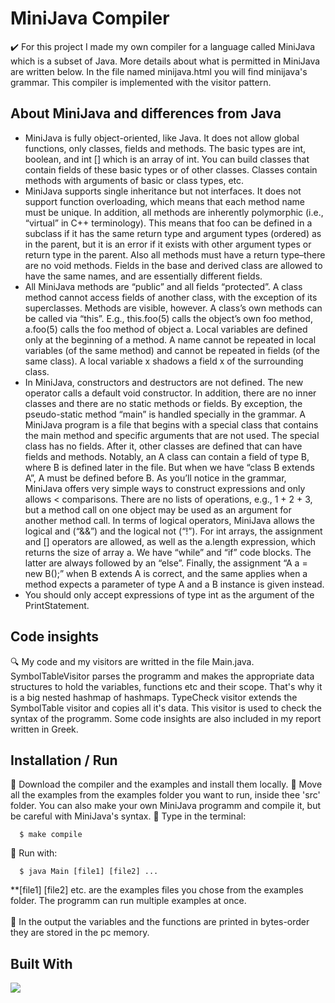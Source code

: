 # MiniJava Compiler
✔️ For this project I made my own compiler for a language called MiniJava which is a subset of Java. More details about what is permitted in MiniJava are written below. In the file named minijava.html you will find minijava's grammar. This compiler is implemented with the visitor pattern.

## About MiniJava and differences from Java
* MiniJava is fully object-oriented, like Java. It does not allow global functions, only classes, fields and methods. The basic types are int, boolean, and int [] which is an array of int. You can build classes that contain fields of these basic types or of other classes. Classes contain methods with arguments of basic or class types, etc.
* MiniJava supports single inheritance but not interfaces. It does not support function overloading, which means that each method name must be unique. In addition, all methods are inherently polymorphic (i.e., “virtual” in C++ terminology). This means that foo can be defined in a subclass if it has the same return type and argument types (ordered) as in the parent, but it is an error if it exists with other argument types or return type in the parent. Also all methods must have a return type–there are no void methods. Fields in the base and derived class are allowed to have the same names, and are essentially different fields.
* All MiniJava methods are “public” and all fields “protected”. A class method cannot access fields of another class, with the exception of its superclasses. Methods are visible, however. A class’s own methods can be called via “this”. E.g., this.foo(5) calls the object’s own foo method, a.foo(5) calls the foo method of object a. Local variables are defined only at the beginning of a method. A name cannot be repeated in local variables (of the same method) and cannot be repeated in fields (of the same class). A local variable x shadows a field x of the surrounding class.
* In MiniJava, constructors and destructors are not defined. The new operator calls a default void constructor. In addition, there are no inner classes and there are no static methods or fields. By exception, the pseudo-static method “main” is handled specially in the grammar. A MiniJava program is a file that begins with a special class that contains the main method and specific arguments that are not used. The special class has no fields. After it, other classes are defined that can have fields and methods.
Notably, an A class can contain a field of type B, where B is defined later in the file. But when we have “class B extends A”, A must be defined before B. As you’ll notice in the grammar, MiniJava offers very simple ways to construct expressions and only allows < comparisons. There are no lists of operations, e.g., 1 + 2 + 3, but a method call on one object may be used as an argument for another method call. In terms of logical operators, MiniJava allows the logical and (“&&”) and the logical not (“!”). For int arrays, the assignment and [] operators are allowed, as well as the a.length expression, which returns the size of array a. We have “while” and “if” code blocks. The latter are always followed by an “else”. Finally, the assignment “A a = new B();” when B extends A is correct, and the same applies when a method expects a parameter of type A and a B instance is given instead.
* You should only accept expressions of type int as the argument of the PrintStatement.

## Code insights
:mag: My code and my visitors are writted in the file Main.java. SymbolTableVisitor parses the programm and makes the appropriate data structures to hold the variables, functions etc and their scope. That's why it is a big nested hashmap of hashmaps. TypeCheck visitor extends the SymbolTable visitor and copies all it's data. This visitor is used to check the syntax of the programm. Some code insights are also included in my report written in Greek.

## Installation / Run
🔹 Download the compiler and the examples and install them locally.
🔹 Move all the examples from the examples folder you want to run, inside thee 'src' folder. You can also make your own MiniJava programm and compile it, but be careful with MiniJava's syntax.
🔹 Type in the terminal:
```
  $ make compile
```
🔹 Run with:
```
  $ java Main [file1] [file2] ...
```
**[file1] [file2] etc. are the examples files you chose from the examples folder. The programm can run multiple examples at once. <br /><br />
🔹 In the output the variables and the functions are printed in bytes-order they are stored in the pc memory.

## Built With
<img src="https://upload.wikimedia.org/wikipedia/commons/thumb/3/34/Java_20131025_1864663017.jpg/320px-Java_20131025_1864663017.jpg"/>
